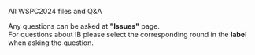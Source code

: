 All WSPC2024 files and Q&A

Any questions can be asked at **"Issues"** page.  
For questions about IB please select the corresponding round in the **label** when asking the question.
